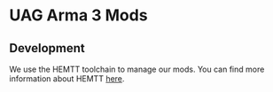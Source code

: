 # UAG Arma 3 Mods

## Development

We use the HEMTT toolchain to manage our mods. You can find more information about HEMTT [here](https://brettmayson.github.io/HEMTT).

